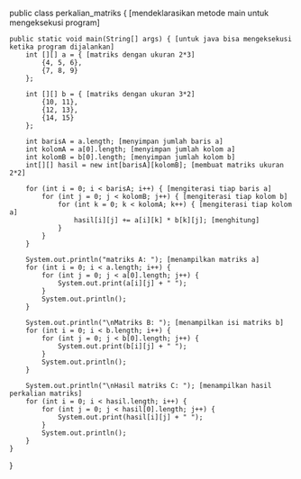 public class perkalian_matriks { [mendeklarasikan metode main untuk mengeksekusi program]

    public static void main(String[] args) { [untuk java bisa mengeksekusi ketika program dijalankan]
        int [][] a = { [matriks dengan ukuran 2*3]
            {4, 5, 6},
            {7, 8, 9}
        };

        int [][] b = { [matriks dengan ukuran 3*2]
            {10, 11},
            {12, 13},
            {14, 15}
        };

        int barisA = a.length; [menyimpan jumlah baris a]
        int kolomA = a[0].length; [menyimpan jumlah kolom a]
        int kolomB = b[0].length; [menyimpan jumlah kolom b]
        int[][] hasil = new int[barisA][kolomB]; [membuat matriks ukuran 2*2]

        for (int i = 0; i < barisA; i++) { [mengiterasi tiap baris a]
            for (int j = 0; j < kolomB; j++) { [mengiterasi tiap kolom b]
                for (int k = 0; k < kolomA; k++) { [mengiterasi tiap kolom a]
                    hasil[i][j] += a[i][k] * b[k][j]; [menghitung]
                }
            }
        }

        System.out.println("matriks A: "); [menampilkan matriks a]
        for (int i = 0; i < a.length; i++) { 
            for (int j = 0; j < a[0].length; j++) {
                System.out.print(a[i][j] + " ");
            }
            System.out.println();
        }

        System.out.println("\nMatriks B: "); [menampilkan isi matriks b]
        for (int i = 0; i < b.length; i++) {
            for (int j = 0; j < b[0].length; j++) {
                System.out.print(b[i][j] + " ");
            }
            System.out.println();
        }

        System.out.println("\nHasil matriks C: "); [menampilkan hasil perkalian matriks]
        for (int i = 0; i < hasil.length; i++) {
            for (int j = 0; j < hasil[0].length; j++) {
                System.out.print(hasil[i][j] + " ");
            }
            System.out.println();
        }
    }
}
